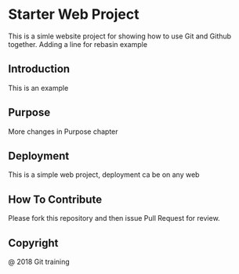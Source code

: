 # Starter Web Project

This is a simle website project for showing how to use Git and Github together.
Adding a line for rebasin example

## Introduction

This is an example

## Purpose

More changes in Purpose chapter

## Deployment

This is a simple web project, deployment ca be on any web

## How To Contribute

Please fork this repository and then issue Pull Request for review.

## Copyright

 @ 2018  Git training

